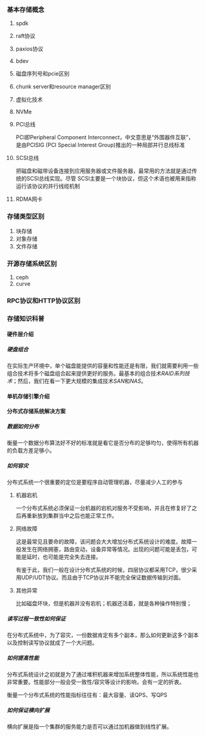 ### 基本存储概念

1. spdk

   

2. raft协议

3. paxios协议

4. bdev

5. 磁盘序列号和pcie区别

6. chunk server和resource manager区别

7. 虚拟化技术

8. NVMe

9. PCI总线

   PCI即Peripheral Component Interconnect，中文意思是“外围器件互联”，是由PCISIG (PCI Special Interest Group)推出的一种局部并行总线标准

10. SCSI总线

    把磁盘和磁带设备连接到应用服务器或文件服务器，最常用的方法就是通过传统的SCSI总线实现。尽管 SCSI主要是一个块协议，但这个术语也被用来指称运行该协议的并行线缆机制

11. RDMA网卡

### 存储类型区别

1. 块存储
2. 对象存储
3. 文件存储

### 开源存储系统区别

1. ceph
2. curve

### RPC协议和HTTP协议区别

### 存储知识科普

#### 硬件层介绍

##### 硬盘组合

在实际生产环境中，单个磁盘能提供的容量和性能还是有限，我们就需要利用一些组合技术将多个磁盘组合起来提供更好的服务。最基本的组合技术*RAID系列技术*；然后，我们在看一下更大规模的集成技术*SAN*和*NAS*。

#### 单机存储引擎介绍

#### 分布式存储系统解决方案

##### 数据如何分布

衡量一个数据分布算法好不好的标准就是看它是否分布的足够均匀，使得所有机器的负载方差足够小。

##### 如何容灾

分布式系统一个很重要的定位是要程序自动管理机器，尽量减少人工的参与

1. 机器宕机

   一个分布式系统必须保证一台机器的宕机对服务不受影响，并且在修复好了之后再重新放到集群当中之后也能正常工作。

2. 网络故障

   这是最常见且要命的故障，该问题会大大增加分布式系统设计的难度。故障一般发生在网络拥塞，路由变动，设备异常等情况。出现的问题可能是丢包，可能是延时，也可能是完全失去连接。

   有鉴于此，我们一般在设计分布式系统的时候，四层协议都采用TCP，很少采用UDP/UDT协议。而且由于TCP协议并不能完全保证数据传输到对面。

3. 其他异常

   比如磁盘坏块，但是机器并没有宕机；机器还活着，就是各种操作特别慢；

##### 读写过程一致性如何保证

在分布式系统中，为了容灾，一份数据肯定有多个副本，那么如何更新这多个副本以及控制读写协议就成了一个大问题。

##### 如何提高性能

分布式系统设计之初就是为了通过堆积机器来增加系统整体性能，所以系统性能也非常重要。性能部分一般会受一致性/容灾等设计的影响，会有一定的折衷。

衡量一个分布式系统的性能指标往往有：最大容量、读QPS、写QPS

##### 如何保证横向扩展

横向扩展是指一个集群的服务能力是否可以通过加机器做到线性扩展。



